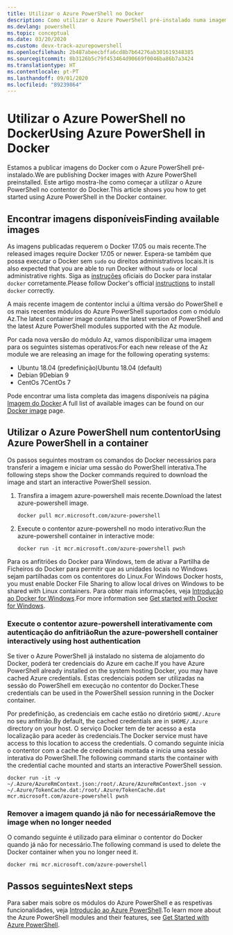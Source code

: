 ```yaml
---
title: Utilizar o Azure PowerShell no Docker
description: Como utilizar o Azure PowerShell pré-instalado numa imagem do Docker.
ms.devlang: powershell
ms.topic: conceptual
ms.date: 03/20/2020
ms.custom: devx-track-azurepowershell
ms.openlocfilehash: 2b487abeecbffa6cd8b7b64276ab301619348385
ms.sourcegitcommit: 8b3126b5c79f453464d90669f0046ba86b7a3424
ms.translationtype: HT
ms.contentlocale: pt-PT
ms.lasthandoff: 09/01/2020
ms.locfileid: "89239864"
---
```

# <a name="using-azure-powershell-in-docker"></a><span data-ttu-id="5a682-103">Utilizar o Azure PowerShell no Docker</span><span class="sxs-lookup"><span data-stu-id="5a682-103">Using Azure PowerShell in Docker</span></span>

<span data-ttu-id="5a682-104">Estamos a publicar imagens do Docker com o Azure PowerShell pré-instalado.</span><span class="sxs-lookup"><span data-stu-id="5a682-104">We are publishing Docker images with Azure PowerShell preinstalled.</span></span> <span data-ttu-id="5a682-105">Este artigo mostra-lhe como começar a utilizar o Azure PowerShell no contentor do Docker.</span><span class="sxs-lookup"><span data-stu-id="5a682-105">This article shows you how to get started using Azure PowerShell in the Docker container.</span></span>

## <a name="finding-available-images"></a><span data-ttu-id="5a682-106">Encontrar imagens disponíveis</span><span class="sxs-lookup"><span data-stu-id="5a682-106">Finding available images</span></span>

<span data-ttu-id="5a682-107">As imagens publicadas requerem o Docker 17.05 ou mais recente.</span><span class="sxs-lookup"><span data-stu-id="5a682-107">The released images require Docker 17.05 or newer.</span></span> <span data-ttu-id="5a682-108">Espera-se também que possa executar o Docker sem `sudo` ou direitos administrativos locais.</span><span class="sxs-lookup"><span data-stu-id="5a682-108">It is also expected that you are able to run Docker without `sudo` or local administrative rights.</span></span> <span data-ttu-id="5a682-109">Siga as [instruções][install] oficiais do Docker para instalar `docker` corretamente.</span><span class="sxs-lookup"><span data-stu-id="5a682-109">Please follow Docker's official [instructions][install] to install `docker` correctly.</span></span>

<span data-ttu-id="5a682-110">A mais recente imagem de contentor inclui a última versão do PowerShell e os mais recentes módulos do Azure PowerShell suportados com o módulo Az.</span><span class="sxs-lookup"><span data-stu-id="5a682-110">The latest container image contains the latest version of PowerShell and the latest Azure PowerShell modules supported with the Az module.</span></span>

<span data-ttu-id="5a682-111">Por cada nova versão do módulo Az, vamos disponibilizar uma imagem para os seguintes sistemas operativos:</span><span class="sxs-lookup"><span data-stu-id="5a682-111">For each new release of the Az module we are releasing an image for the following operating systems:</span></span>

- <span data-ttu-id="5a682-112">Ubuntu 18.04 (predefinição)</span><span class="sxs-lookup"><span data-stu-id="5a682-112">Ubuntu 18.04 (default)</span></span>
- <span data-ttu-id="5a682-113">Debian 9</span><span class="sxs-lookup"><span data-stu-id="5a682-113">Debian 9</span></span>
- <span data-ttu-id="5a682-114">CentOs 7</span><span class="sxs-lookup"><span data-stu-id="5a682-114">CentOs 7</span></span>

<span data-ttu-id="5a682-115">Pode encontrar uma lista completa das imagens disponíveis na página [Imagem do Docker][az image].</span><span class="sxs-lookup"><span data-stu-id="5a682-115">A full list of available images can be found on our [Docker image][az image] page.</span></span>

## <a name="using-azure-powershell-in-a-container"></a><span data-ttu-id="5a682-116">Utilizar o Azure PowerShell num contentor</span><span class="sxs-lookup"><span data-stu-id="5a682-116">Using Azure PowerShell in a container</span></span>

<span data-ttu-id="5a682-117">Os passos seguintes mostram os comandos do Docker necessários para transferir a imagem e iniciar uma sessão do PowerShell interativa.</span><span class="sxs-lookup"><span data-stu-id="5a682-117">The following steps show the Docker commands required to download the image and start an interactive PowerShell session.</span></span>

1. <span data-ttu-id="5a682-118">Transfira a imagem azure-powershell mais recente.</span><span class="sxs-lookup"><span data-stu-id="5a682-118">Download the latest azure-powershell image.</span></span>

   ```console
   docker pull mcr.microsoft.com/azure-powershell
   ```

1. <span data-ttu-id="5a682-119">Execute o contentor azure-powershell no modo interativo:</span><span class="sxs-lookup"><span data-stu-id="5a682-119">Run the azure-powershell container in interactive mode:</span></span>

   ```console
   docker run -it mcr.microsoft.com/azure-powershell pwsh
   ```

<span data-ttu-id="5a682-120">Para os anfitriões do Docker para Windows, tem de ativar a Partilha de Ficheiros do Docker para permitir que as unidades locais no Windows sejam partilhadas com os contentores do Linux.</span><span class="sxs-lookup"><span data-stu-id="5a682-120">For Windows Docker hosts, you must enable Docker File Sharing to allow local drives on Windows to be shared with Linux containers.</span></span> <span data-ttu-id="5a682-121">Para obter mais informações, veja [Introdução ao Docker for Windows][file-sharing].</span><span class="sxs-lookup"><span data-stu-id="5a682-121">For more information see [Get started with Docker for Windows][file-sharing].</span></span>

### <a name="run-the-azure-powershell-container-interactively-using-host-authentication"></a><span data-ttu-id="5a682-122">Execute o contentor azure-powershell interativamente com autenticação do anfitrião</span><span class="sxs-lookup"><span data-stu-id="5a682-122">Run the azure-powershell container interactively using host authentication</span></span>

<span data-ttu-id="5a682-123">Se tiver o Azure PowerShell já instalado no sistema de alojamento do Docker, poderá ter credenciais do Azure em cache.</span><span class="sxs-lookup"><span data-stu-id="5a682-123">If you have Azure PowerShell already installed on the system hosting Docker, you may have cached Azure credentials.</span></span> <span data-ttu-id="5a682-124">Estas credenciais podem ser utilizadas na sessão do PowerShell em execução no contentor do Docker.</span><span class="sxs-lookup"><span data-stu-id="5a682-124">These credentials can be used in the PowerShell session running in the Docker container.</span></span>

<span data-ttu-id="5a682-125">Por predefinição, as credenciais em cache estão no diretório `$HOME/.Azure` no seu anfitrião.</span><span class="sxs-lookup"><span data-stu-id="5a682-125">By default, the cached credentials are in `$HOME/.Azure` directory on your host.</span></span> <span data-ttu-id="5a682-126">O serviço Docker tem de ter acesso a esta localização para aceder às credenciais.</span><span class="sxs-lookup"><span data-stu-id="5a682-126">The Docker service must have access to this location to access the credentials.</span></span> <span data-ttu-id="5a682-127">O comando seguinte inicia o contentor com a cache de credenciais montada e inicia uma sessão interativa do PowerShell.</span><span class="sxs-lookup"><span data-stu-id="5a682-127">The following command starts the container with the credential cache mounted and starts an interactive PowerShell session.</span></span>

```console
docker run -it -v ~/.Azure/AzureRmContext.json:/root/.Azure/AzureRmContext.json -v ~/.Azure/TokenCache.dat:/root/.Azure/TokenCache.dat mcr.microsoft.com/azure-powershell pwsh
```

### <a name="remove-the-image-when-no-longer-needed"></a><span data-ttu-id="5a682-128">Remover a imagem quando já não for necessária</span><span class="sxs-lookup"><span data-stu-id="5a682-128">Remove the image when no longer needed</span></span>

<span data-ttu-id="5a682-129">O comando seguinte é utilizado para eliminar o contentor do Docker quando já não for necessário.</span><span class="sxs-lookup"><span data-stu-id="5a682-129">The following command is used to delete the Docker container when you no longer need it.</span></span>

```console
docker rmi mcr.microsoft.com/azure-powershell
```

## <a name="next-steps"></a><span data-ttu-id="5a682-130">Passos seguintes</span><span class="sxs-lookup"><span data-stu-id="5a682-130">Next steps</span></span>

<span data-ttu-id="5a682-131">Para saber mais sobre os módulos do Azure PowerShell e as respetivas funcionalidades, veja [Introdução ao Azure PowerShell](get-started-azureps.md).</span><span class="sxs-lookup"><span data-stu-id="5a682-131">To learn more about the Azure PowerShell modules and their features, see [Get Started with Azure PowerShell](get-started-azureps.md).</span></span>

<!-- link references -->
[install]: https://docs.docker.com/engine/installation/
[powershell image]: https://hub.docker.com/_/microsoft-powershell
[az image]: https://hub.docker.com/_/microsoft-azure-powershell
[file-sharing]: https://docs.docker.com/docker-for-windows/#file-sharing
